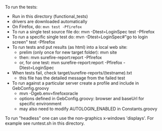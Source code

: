 To run the tests:

- Run in this directory (functional_tests)
- drivers are downloaded automatically
- On Firefox, do: `mvn test -Pfirefox`
- To run a single test source file do:  mvn -Dtest=LoginSpec test -Pfirefox
- To run a specific single test do: mvn -Dtest=LoginSpec#"go to login screen" test -Pfirefox
- To run tests and put results (as html) into a local web site:
  - prelim (only once for new target folder): mvn site
  - then: mvn surefire-report:report -Pfirefox
  - or, for one test: mvn surefire-report:report -Pfirefox -Dtest=LoginSpec
- When tests fail, check target/surefire-reports/(testname).txt
  - this file has the detailed message from the failed test
- To run against a particular server create a profile and include in GebConfig.groovy
  - mvn -Dgeb.env=firefoxoracle
  - options defined in GebConfig.groovy: browser and baseUrl for specific environment
  - may also need to modify AUTOLOGIN_ENABLED in Constants.groovy

To run "headless" one can use the non-graphics x-windows 'displays'.
For example see runtest.sh in this directory.


